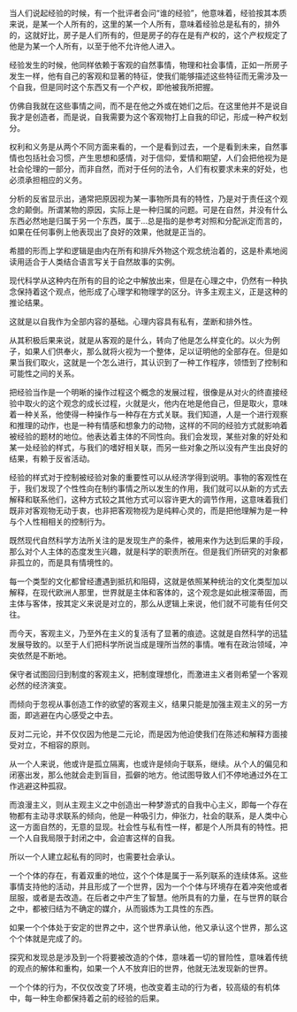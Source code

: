<p data-pid="XTtnYCOq">当人们说起经验的时候，有一个批评者会问“谁的经验”，他意味着，经验按其本质来说，是某一个人所有的，这里的某一个人所有，意味着经验总是私有的，排外的，这就好比，房子是人们所有的，但是房子的存在是有产权的，这个产权规定了他是为某一个人所有，以至于他不允许他人进入。</p><p data-pid="y4OzAIyM">经验发生的时候，他同样依赖于客观的自然事情，物理和社会事情，正如一所房子发生一样，他有自己的客观和显著的特征，使我们能够描述这些特征而无需涉及一个自我，但是同时这个东西又有一个产权，即他被我所把握。</p><p data-pid="7Cq9YChs">仿佛自我就在这些事情之间，而不是在他之外或在她们之后。在这里他并不是说自我才是创造者，而是说，自我需要为这个客观物打上自我的印记，形成一种产权划分。</p><p data-pid="NTQo0R-d">权利和义务是从两个不同方面来看的，一个是看到过去，一个是看到未来，自然事情也包括社会习惯，产生思想和感情，对于信仰，爱情和期望，人们会把他视为是社会伦理的一部分，而非自然，而对于任何的法令，人们有权要求未来的好处，也必须承担相应的义务。</p><p data-pid="1CU-8A-V">分析的反省显示出，通常把原因视为某一事物所具有的特性，乃是对于责任这个观念的颠倒。所谓某物的原因，实际上是一种归属的问题。可是在自然，并没有什么东西必然地是归属于另一个东西，属于...总是指的是参考对照和分配派定而言的，如果在任何事例上他表现出了良好的效果，他就是正当的。</p><p data-pid="ppC0Img_">希腊的形而上学和逻辑是由内在所有和排斥外物这个观念统治着的，这是朴素地阅读用适合于人类结合语言写关于自然故事的实例。</p><p data-pid="1hxhlTr-">现代科学从这种内在所有的目的论之中解放出来，但是在心理之中，仍然有一种执念保持着这个观点，他形成了心理学和物理学的区分。许多主观主义，正是这种的推论结果。</p><p data-pid="P9N9abLy">这就是以自我作为全部内容的基础。心理内容具有私有，垄断和排外性。</p><p data-pid="nw7KnLrB">从其积极后果来说，就是从客观的是什么，转向了他是怎么样变化的。以火为例子，如果人们供奉火，那么就将火视为一个整体，足以证明他的全部存在。但是如果当我们取火，这就是一个怎么进行，其认识到了一种工作程序，领悟到了控制和可能性之间的关系。</p><p data-pid="xOlDD9ps">把经验当作是一个明晰的操作过程这个概念的发展过程，很像是从对火的终直接经验中取火的这个观念的成长过程，火就是火，他内在地是他自己，但是取火，意味着一种关系，他使得一种操作与一种存在方式关联。我们知道，人是一个进行观察和推理的动作，也是一种有情感和想象力的动物，这样的不同的经验方式就影响着被经验的题材的地位。他表达着主体的不同性向。我们会发现，某些对象的好处和某一处经验的样式，与我们的嗜好相关联，而另一些对象之所以没有产生出良好的结果，有赖于反省活动。</p><p data-pid="pag9LGh8">经验的样式对于控制被经验对象的重要性可以从经济学得到说明。事物的客观性在于，我们发现了个性性向在制约事情之所以发生的作用，我们就可以从新的方式去解释和联系他们，这种方式较之其他方式可以容许更大的调节作用，这意味着我们既非对客观物无动于衷，也非把客观物视为是纯粹心灵的，而是把他理解为是一种与个人性相相关的控制行为。</p><p data-pid="puDB3LFv">既然现代自然科学方法所关注的是发现生产的条件，被用来作为达到后果的手段，那么对个人主体的态度发生兴趣，就是科学的职责所在。但是我们所研究的对象都非孤立的，而是具有情境性的。</p><p data-pid="ChNeiP61">每一个类型的文化都曾经遭遇到抵抗和阻碍，这就是依照某种统治的文化类型加以解释，在现代欧洲人那里，世界就是主体和客体的，这个观念是如此根深蒂固，而主体与客体，按其定义来说是对立的，那么从逻辑上来说，他们就不可能有任何交往。</p><p data-pid="yeQO_Sid">而今天，客观主义，乃至外在主义的复活有了显著的痕迹。这就是自然科学的迅猛发展导致的。以至于人们把科学所说当成是理所当然的事情。唯有在政治领域，冲突依然是不断地。</p><p data-pid="LgZsm_0l">保守者试图回归到制度的客观主义，把制度理想化，而激进主义者则希望一个客观必然的经济演变。</p><p data-pid="1J-7S0l5">而倾向于忽视从事创造工作的欲望的客观主义，结果只能是加强主观主义的另一方面，即逃避在内心感受之中去。</p><p data-pid="FPhfszjt">反对二元论，并不仅仅因为他是二元论，而是因为他迫使我们在陈述和解释方面接受对立，不相容的原则。</p><p data-pid="dbSFLTsl">从一个人来说，他或许是孤立隔离，也或许是倾向于联系，继续。从个人的偏见和闭塞出发，那么他就会走到盲目，孤僻的地方。他试图导致人们不停地通过外在工作逃避这种孤寂。</p><p data-pid="uJCq5Eb1">而浪漫主义，则从主观主义之中创造出一种梦游式的自我中心主义，即每一个存在物都有主动寻求联系的倾向，他是一种吸引力，伸张力，社会的联系，是人类中心这一方面自然的，无意的显现。社会性与私有性一样，都是个人所具有的特性。把一个人自我局限于封闭之中，会迫害这样的自我。</p><p data-pid="paZf_tdg">所以一个人建立起私有的同时，也需要社会承认。</p><p data-pid="VqpUwzRV">一个个体的存在，有着双重的地位，这个个体是属于一系列联系的连续体系。这些事情支持他的活动，并且形成了一个世界，因为一个个体与环境存在着冲突他或者屈服，或者是去改造。在后者之中产生了智慧。他所具有的力量，在与世界的联合之中，都被归结为不确定的媒介，从而锻炼为工具性的东西。</p><p data-pid="YO0tzV9C">如果一个个体处于安定的世界之中，这个世界承认他，他又承认这个世界，那么这个个体就是完成了的。</p><p data-pid="NxrUPf8y">探究和发现总是涉及到一个将要被改造的个体，意味着一切的冒险性，意味着传统的观点的解体和重构，如果一个人不放弃旧的世界，他就无法发现新的世界。</p><p data-pid="9AASOR35">一个个体的行为，不仅仅改变了环境，也改变着主动的行为者，较高级的有机体中，每一种生命都保持着之前的经验的后果。</p>